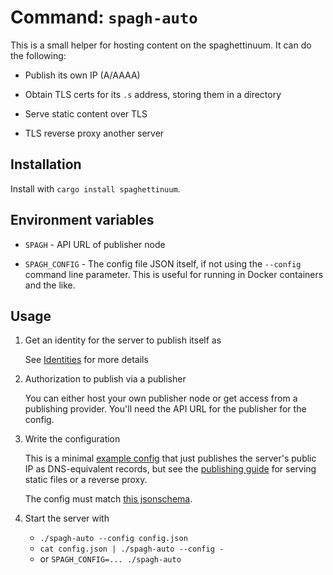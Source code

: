# Command: `spagh-auto`

This is a small helper for hosting content on the spaghettinuum. It can do the following:

- Publish its own IP (A/AAAA)

- Obtain TLS certs for its `.s` address, storing them in a directory

- Serve static content over TLS

- TLS reverse proxy another server

## Installation

Install with `cargo install spaghettinuum`.

## Environment variables

- `SPAGH` - API URL of publisher node

- `SPAGH_CONFIG` - The config file JSON itself, if not using the `--config` command line parameter. This is useful for running in Docker containers and the like.

## Usage

1. Get an identity for the server to publish itself as

   See [Identities](./guide_identities.md) for more details

1. Authorization to publish via a publisher

   You can either host your own publisher node or get access from a publishing provider. You'll need the API URL for the publisher for the config.

1. Write the configuration

   This is a minimal [example config](./examples/spagh_auto_discovery_only.json) that just publishes the server's public IP as DNS-equivalent records, but see the [publishing guide](./guide_publishing.md) for serving static files or a reverse proxy.

   The config must match [this jsonschema](./schemas/config_spagh_auto.schema.json).

1. Start the server with

   - `./spagh-auto --config config.json`
   - `cat config.json | ./spagh-auto --config -`
   - or `SPAGH_CONFIG=... ./spagh-auto`
